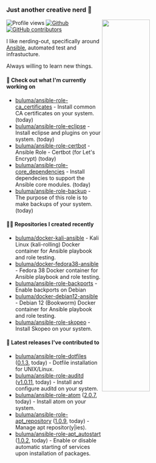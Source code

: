 ### Just another creative nerd 👋


![Profile views](https://gpvc.arturio.dev/buluma) <a href="https://gitstats.me/buluma">
  <img align="right" src="https://github-readme-stats.vercel.app/api?username=buluma&theme=gotham&show_icons=true" width="50%"/>
</a>
[![Github](https://img.shields.io/badge/-buluma-black?style=flat&labelColor=black&logo=github&logoColor=white&include_all_commits=true&count_private=true)](https://gitstats.me/buluma)
[![GitHub contributors](https://img.shields.io/github/contributors/buluma/badges.svg)](https://GitHub.com/buluma/badges/graphs/contributors/)

I like nerding-out, specifically around [Ansible](https://github.com/ansible/ansible), automated test and infrastucture.

Always willing to learn new things.

#### 👷 Check out what I'm currently working on

- [buluma/ansible-role-ca_certificates](https://github.com/buluma/ansible-role-ca_certificates) - Install common CA certificates on your system. (today)
- [buluma/ansible-role-eclipse](https://github.com/buluma/ansible-role-eclipse) - Install eclipse and plugins on your system. (today)
- [buluma/ansible-role-certbot](https://github.com/buluma/ansible-role-certbot) - Ansible Role - Certbot (for Let&#39;s Encrypt) (today)
- [buluma/ansible-role-core_dependencies](https://github.com/buluma/ansible-role-core_dependencies) - Install dependecies to support the Ansible core modules. (today)
- [buluma/ansible-role-backup](https://github.com/buluma/ansible-role-backup) - The purpose of this role is to make backups of your system. (today)

#### 👨‍💻 Repositories I created recently

- [buluma/docker-kali-ansible](https://github.com/buluma/docker-kali-ansible) - Kali Linux (kali-rolling) Docker container for Ansible playbook and role testing. 
- [buluma/docker-fedora38-ansible](https://github.com/buluma/docker-fedora38-ansible) - Fedora 38 Docker container for Ansible playbook and role testing.
- [buluma/ansible-role-backports](https://github.com/buluma/ansible-role-backports) - Enable backports on Debian
- [buluma/docker-debian12-ansible](https://github.com/buluma/docker-debian12-ansible) - Debian 12 (Bookworm) Docker container for Ansible playbook and role testing.
- [buluma/ansible-role-skopeo](https://github.com/buluma/ansible-role-skopeo) - Install Skopeo on your system.

#### 🚀 Latest releases I've contributed to

- [buluma/ansible-role-dotfiles](https://github.com/buluma/ansible-role-dotfiles) ([0.1.3](https://github.com/buluma/ansible-role-dotfiles/releases/tag/0.1.3), today) - Dotfile installation for UNIX/Linux.
- [buluma/ansible-role-auditd](https://github.com/buluma/ansible-role-auditd) ([v1.0.11](https://github.com/buluma/ansible-role-auditd/releases/tag/v1.0.11), today) - Install and configure auditd on your system.
- [buluma/ansible-role-atom](https://github.com/buluma/ansible-role-atom) ([2.0.7](https://github.com/buluma/ansible-role-atom/releases/tag/2.0.7), today) - Install atom on your system.
- [buluma/ansible-role-apt_repository](https://github.com/buluma/ansible-role-apt_repository) ([1.0.9](https://github.com/buluma/ansible-role-apt_repository/releases/tag/1.0.9), today) - Manage apt repositor(y|ies).
- [buluma/ansible-role-apt_autostart](https://github.com/buluma/ansible-role-apt_autostart) ([1.0.2](https://github.com/buluma/ansible-role-apt_autostart/releases/tag/1.0.2), today) - Enable or disable automatic starting of services upon installation of packages.


